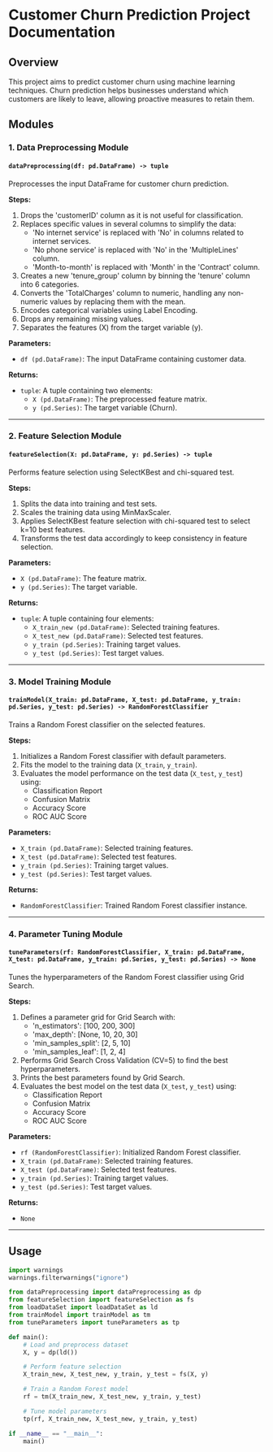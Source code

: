 # Customer Churn Prediction Project Documentation

## Overview
This project aims to predict customer churn using machine learning techniques. Churn prediction helps businesses understand which customers are likely to leave, allowing proactive measures to retain them.

## Modules

### 1. **Data Preprocessing Module**

#### `dataPreprocessing(df: pd.DataFrame) -> tuple`
Preprocesses the input DataFrame for customer churn prediction.

**Steps:**
1. Drops the 'customerID' column as it is not useful for classification.
2. Replaces specific values in several columns to simplify the data:
   - 'No internet service' is replaced with 'No' in columns related to internet services.
   - 'No phone service' is replaced with 'No' in the 'MultipleLines' column.
   - 'Month-to-month' is replaced with 'Month' in the 'Contract' column.
3. Creates a new 'tenure_group' column by binning the 'tenure' column into 6 categories.
4. Converts the 'TotalCharges' column to numeric, handling any non-numeric values by replacing them with the mean.
5. Encodes categorical variables using Label Encoding.
6. Drops any remaining missing values.
7. Separates the features (X) from the target variable (y).

**Parameters:**
- `df (pd.DataFrame)`: The input DataFrame containing customer data.

**Returns:**
- `tuple`: A tuple containing two elements:
  - `X (pd.DataFrame)`: The preprocessed feature matrix.
  - `y (pd.Series)`: The target variable (Churn).

---

### 2. **Feature Selection Module**

#### `featureSelection(X: pd.DataFrame, y: pd.Series) -> tuple`
Performs feature selection using SelectKBest and chi-squared test.

**Steps:**
1. Splits the data into training and test sets.
2. Scales the training data using MinMaxScaler.
3. Applies SelectKBest feature selection with chi-squared test to select k=10 best features.
4. Transforms the test data accordingly to keep consistency in feature selection.

**Parameters:**
- `X (pd.DataFrame)`: The feature matrix.
- `y (pd.Series)`: The target variable.

**Returns:**
- `tuple`: A tuple containing four elements:
  - `X_train_new (pd.DataFrame)`: Selected training features.
  - `X_test_new (pd.DataFrame)`: Selected test features.
  - `y_train (pd.Series)`: Training target values.
  - `y_test (pd.Series)`: Test target values.

---

### 3. **Model Training Module**

#### `trainModel(X_train: pd.DataFrame, X_test: pd.DataFrame, y_train: pd.Series, y_test: pd.Series) -> RandomForestClassifier`
Trains a Random Forest classifier on the selected features.

**Steps:**
1. Initializes a Random Forest classifier with default parameters.
2. Fits the model to the training data (`X_train`, `y_train`).
3. Evaluates the model performance on the test data (`X_test`, `y_test`) using:
   - Classification Report
   - Confusion Matrix
   - Accuracy Score
   - ROC AUC Score

**Parameters:**
- `X_train (pd.DataFrame)`: Selected training features.
- `X_test (pd.DataFrame)`: Selected test features.
- `y_train (pd.Series)`: Training target values.
- `y_test (pd.Series)`: Test target values.

**Returns:**
- `RandomForestClassifier`: Trained Random Forest classifier instance.

---

### 4. **Parameter Tuning Module**

#### `tuneParameters(rf: RandomForestClassifier, X_train: pd.DataFrame, X_test: pd.DataFrame, y_train: pd.Series, y_test: pd.Series) -> None`
Tunes the hyperparameters of the Random Forest classifier using Grid Search.

**Steps:**
1. Defines a parameter grid for Grid Search with:
   - 'n_estimators': [100, 200, 300]
   - 'max_depth': [None, 10, 20, 30]
   - 'min_samples_split': [2, 5, 10]
   - 'min_samples_leaf': [1, 2, 4]
2. Performs Grid Search Cross Validation (CV=5) to find the best hyperparameters.
3. Prints the best parameters found by Grid Search.
4. Evaluates the best model on the test data (`X_test`, `y_test`) using:
   - Classification Report
   - Confusion Matrix
   - Accuracy Score
   - ROC AUC Score

**Parameters:**
- `rf (RandomForestClassifier)`: Initialized Random Forest classifier.
- `X_train (pd.DataFrame)`: Selected training features.
- `X_test (pd.DataFrame)`: Selected test features.
- `y_train (pd.Series)`: Training target values.
- `y_test (pd.Series)`: Test target values.

**Returns:**
- `None`

---

## Usage

```python
import warnings
warnings.filterwarnings("ignore")

from dataPreprocessing import dataPreprocessing as dp
from featureSelection import featureSelection as fs
from loadDataSet import loadDataSet as ld
from trainModel import trainModel as tm
from tuneParameters import tuneParameters as tp

def main():
    # Load and preprocess dataset
    X, y = dp(ld())

    # Perform feature selection
    X_train_new, X_test_new, y_train, y_test = fs(X, y)

    # Train a Random Forest model
    rf = tm(X_train_new, X_test_new, y_train, y_test)

    # Tune model parameters
    tp(rf, X_train_new, X_test_new, y_train, y_test)

if __name__ == "__main__":
    main()
